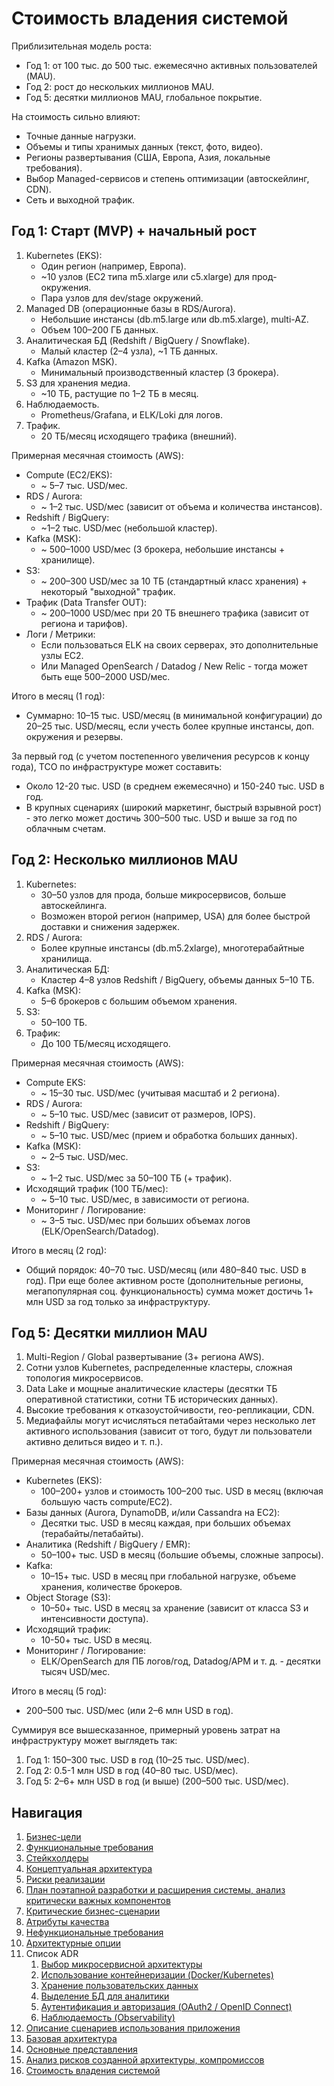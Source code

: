 # Стоимость владения системой

Приблизительная модель роста:
* Год 1: от 100 тыс. до 500 тыс. ежемесячно активных пользователей (MAU).
* Год 2: рост до нескольких миллионов MAU.
* Год 5: десятки миллионов MAU, глобальное покрытие.

На стоимость сильно влияют:
* Точные данные нагрузки.
* Объемы и типы хранимых данных (текст, фото, видео).
* Регионы развертывания (США, Европа, Азия, локальные требования).
* Выбор Managed-сервисов и степень оптимизации (автоскейлинг, CDN).
* Сеть и выходной трафик.

## Год 1: Старт (MVP) + начальный рост

1. Kubernetes (EKS):
   * Один регион (например, Европа).
   * ~10 узлов (EC2 типа m5.xlarge или c5.xlarge) для прод-окружения.
   * Пара узлов для dev/stage окружений.
2. Managed DB (операционные базы в RDS/Aurora).
   * Небольшие инстансы (db.m5.large или db.m5.xlarge), multi-AZ.
   * Объем 100–200 ГБ данных.
3. Аналитическая БД (Redshift / BigQuery / Snowflake).
   * Малый кластер (2–4 узла), ~1 ТБ данных.
4. Kafka (Amazon MSK).
   * Минимальный производственный кластер (3 брокера).
5. S3 для хранения медиа.
   * ~10 ТБ, растущие по 1–2 ТБ в месяц.
6. Наблюдаемость.
   * Prometheus/Grafana, и ELK/Loki для логов.
7. Трафик.
   * 20 ТБ/месяц исходящего трафика (внешний).

Примерная месячная стоимость (AWS):
* Compute (EC2/EKS):
  * ~ 5–7 тыс. USD/мес.
* RDS / Aurora:
  * ~ 1–2 тыс. USD/мес (зависит от объема и количества инстансов).
* Redshift / BigQuery:
  * ~1–2 тыс. USD/мес (небольшой кластер).
* Kafka (MSK):
  * ~ 500–1000 USD/мес (3 брокера, небольшие инстансы + хранилище).
* S3:
  * ~ 200–300 USD/мес за 10 ТБ (стандартный класс хранения) + некоторый "выходной" трафик.
* Трафик (Data Transfer OUT):
  * ~ 200–1000 USD/мес при 20 ТБ внешнего трафика (зависит от региона и тарифов).
* Логи / Метрики:
  * Если пользоваться ELK на своих серверах, это дополнительные узлы EC2.
  * Или Managed OpenSearch / Datadog / New Relic - тогда может быть еще 500–2000 USD/мес.

Итого в месяц (1 год):
* Суммарно: 10–15 тыс. USD/месяц (в минимальной конфигурации) до 20–25 тыс. USD/месяц, если учесть более крупные инстансы, доп. окружения и резервы.

За первый год (с учетом постепенного увеличения ресурсов к концу года), TCO по инфраструктуре может составить:
* Около 12-20 тыс. USD (в среднем ежемесячно) и 150-240 тыс. USD в год.
* В крупных сценариях (широкий маркетинг, быстрый взрывной рост) - это легко может достичь 300–500 тыс. USD и выше за год по облачным счетам.

## Год 2: Несколько миллионов MAU

1. Kubernetes:
   * 30–50 узлов для прода, больше микросервисов, больше автоскейлинга.
   * Возможен второй регион (например, USA) для более быстрой доставки и снижения задержек.
2. RDS / Aurora:
   * Более крупные инстансы (db.m5.2xlarge), многотерабайтные хранилища.
3. Аналитическая БД:
   * Кластер 4–8 узлов Redshift / BigQuery, объемы данных 5–10 ТБ.
4. Kafka (MSK):
   * 5–6 брокеров с большим объемом хранения.
5. S3:
   * 50–100 ТБ.
6. Трафик:
   * До 100 ТБ/месяц исходящего.

Примерная месячная стоимость (AWS):
* Compute EKS:
  * ~ 15–30 тыс. USD/мес (учитывая масштаб и 2 региона).
* RDS / Aurora:
  * ~ 5–10 тыс. USD/мес (зависит от размеров, IOPS).
* Redshift / BigQuery:
  * ~ 5–10 тыс. USD/мес (прием и обработка больших данных).
* Kafka (MSK):
  * ~ 2–5 тыс. USD/мес.
* S3:
  * ~ 1–2 тыс. USD/мес за 50–100 ТБ (+ трафик).
* Исходящий трафик (100 ТБ/мес):
  * ~ 5–10 тыс. USD/мес, в зависимости от региона.
* Мониторинг / Логирование:
  * ~ 3–5 тыс. USD/мес при больших объемах логов (ELK/OpenSearch/Datadog).

Итого в месяц (2 год):
* Общий порядок: 40–70 тыс. USD/месяц (или 480–840 тыс. USD в год). При еще более активном росте (дополнительные регионы, мегапопулярная соц. функциональность) сумма может достичь 1+ млн USD за год только за инфраструктуру.

## Год 5: Десятки миллион MAU

1. Multi-Region / Global развертывание (3+ региона AWS).
2. Сотни узлов Kubernetes, распределенные кластеры, сложная топология микросервисов.
3. Data Lake и мощные аналитические кластеры (десятки ТБ оперативной статистики, сотни ТБ исторических данных).
4. Высокие требования к отказоустойчивости, гео-репликации, CDN.
5. Медиафайлы могут исчисляться петабайтами через несколько лет активного использования (зависит от того, будут ли пользователи активно делиться видео и т. п.).

Примерная месячная стоимость (AWS):
* Kubernetes (EKS):
  * 100–200+ узлов и стоимость 100–200 тыс. USD в месяц (включая большую часть compute/EC2).
* Базы данных (Aurora, DynamoDB, и/или Cassandra на EC2):
  * Десятки тыс. USD в месяц каждая, при больших объемах (терабайты/петабайты).
* Аналитика (Redshift / BigQuery / EMR):
  * 50–100+ тыс. USD в месяц (большие объемы, сложные запросы).
* Kafka:
  * 10–15+ тыс. USD в месяц при глобальной нагрузке, объеме хранения, количестве брокеров.
* Object Storage (S3):
  * 10–50+ тыс. USD в месяц за хранение (зависит от классa S3 и интенсивности доступа).
* Исходящий трафик:
  * 10-50+ тыс. USD в месяц.
* Мониторинг / Логирование:
  * ELK/OpenSearch для ПБ логов/год, Datadog/APM и т. д. - десятки тысяч USD/мес.

Итого в месяц (5 год):
* 200–500 тыс. USD/мес (или 2–6 млн USD в год).

Суммируя все вышесказанное, примерный уровень затрат на инфраструктуру может выглядеть так:
1. Год 1: 150–300 тыс. USD в год (10–25 тыс. USD/мес).
2. Год 2: 0.5-1 млн USD в год (40–80 тыс. USD/мес).
3. Год 5: 2–6+ млн USD в год (и выше) (200–500 тыс. USD/мес).

## Навигация

1. [Бизнес-цели](https://github.com/f0rw4rd-dev/sb-final-project/blob/main/business_objectives.md)
2. [Функциональные требования](https://github.com/f0rw4rd-dev/sb-final-project/blob/main/functional_requirements.md)
3. [Стейкхолдеры](https://github.com/f0rw4rd-dev/sb-final-project/blob/main/stakeholders.md)
4. [Концептуальная архитектура](https://github.com/f0rw4rd-dev/sb-final-project/blob/main/concept_architecture.md)
5. [Риски реализации](https://github.com/f0rw4rd-dev/sb-final-project/blob/main/implementation_risks.md)
6. [План поэтапной разработки и расширения системы, анализ критически важных компонентов](https://github.com/f0rw4rd-dev/sb-final-project/blob/main/development_plan.md)
7. [Критические бизнес-сценарии](https://github.com/f0rw4rd-dev/sb-final-project/blob/main/critical_business_scenarios.md)
8. [Атрибуты качества](https://github.com/f0rw4rd-dev/sb-final-project/blob/main/quality_attributes.md)
9. [Нефункциональные требования](https://github.com/f0rw4rd-dev/sb-final-project/blob/main/nonfunctional_requirements.md)
10. [Архитектурные опции](https://github.com/f0rw4rd-dev/sb-final-project/blob/main/architectural_options.md)
11. Список ADR
    1. [Выбор микросервисной архитектуры](https://github.com/f0rw4rd-dev/sb-final-project/blob/main/adr_01.md)
    2. [Использование контейнеризации (Docker/Kubernetes)](https://github.com/f0rw4rd-dev/sb-final-project/blob/main/adr_02.md)
    3. [Хранение пользовательских данных](https://github.com/f0rw4rd-dev/sb-final-project/blob/main/adr_03.md)
    4. [Выделение БД для аналитики](https://github.com/f0rw4rd-dev/sb-final-project/blob/main/adr_04.md)
    5. [Аутентификация и авторизация (OAuth2 / OpenID Connect)](https://github.com/f0rw4rd-dev/sb-final-project/blob/main/adr_05.md)
    6. [Наблюдаемость (Observability)](https://github.com/f0rw4rd-dev/sb-final-project/blob/main/adr_06.md)
12. [Описание сценариев использования приложения](https://github.com/f0rw4rd-dev/sb-final-project/blob/main/use_cases.md)
13. [Базовая архитектура](https://github.com/f0rw4rd-dev/sb-final-project/blob/main/basic_architecture.md)
14. [Основные представления](https://github.com/f0rw4rd-dev/sb-final-project/blob/main/views.md)
15. [Анализ рисков созданной архитектуры, компромиссов](https://github.com/f0rw4rd-dev/sb-final-project/blob/main/architecture_risks.md)
16. [Стоимость владения системой](https://github.com/f0rw4rd-dev/sb-final-project/blob/main/costs.md)